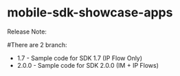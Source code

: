 # mobile-sdk-showcase-apps

Release Note:

#There are 2 branch:
+ 1.7 - Sample code for SDK 1.7 (IP Flow Only)
+ 2.0.0 - Sample code for SDK 2.0.0 (IM + IP Flows)
